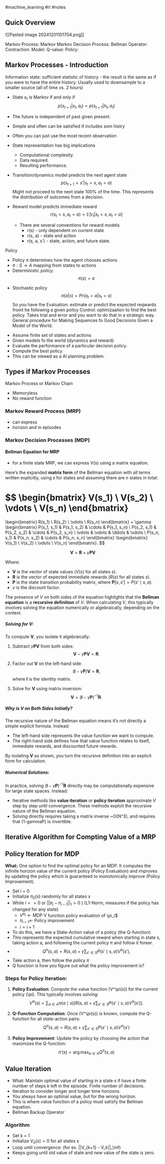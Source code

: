 #machine_learning  #rl #notes 

## Quick Overview

![[Pasted image 20241201101704.png]]

Markov Process: 
Markov 
Markov Decision Process: 
Bellman Operator: 
Contraction:
Model:
Q-value:
Policy: 

## Markov Processes - Introduction
Information state: sufficient statistic of history - the result is the same as if you were to have the entire history. Usually used to downsample to a smaller source (all of time vs. 2 hours)
* State $s_t$ is Markov if and only if
$$ p(s_{t+1}|s_t, a_t) = p(s_{t+1}|h_t, a_t) $$
* The future is independent of past given present.
* Simple and often can be satisfied if includes som histry
* Often you can just use the most recent observation
* State representation has big implications
	* Computational complexity.
	* Data required.
	* Resulting performance.




* Transition/dynamics model predicts the next agent state
$$ p(s_{t+1} = s'|s_t = s, a_t = a) $$
Might not proceed to the next state 100% of the time. This represents the distribution of outcomes from a decision.
* Reward model predicts immediate reward
$$ r(s_t = s, a_t = a) = \mathbb{E}[r_t | s_t = s, a_t = a]$$
	- There are several conventions for reward models
		- r(s)  - only dependent on current state
		- r(s, a) - state and action
		- r(s, a, s') - state, action, and future state.


Policy
- Policy $\pi$ determines how the agent chooses actions
- $\pi : S \rightarrow A$ mapping from states to actions
- Deterministic policy:
$$ \pi(s) = a $$
* Stochastic policy
$$\pi(a|s) = Pr(a_t = a | s_t = s) $$
So you have the
Evaluation: estimate or predict the expected reqwards fromt he following a given policy
Control: optimizaation to find the best policy. Takes trial and error and you want to do that in a strategic way.
General procedure for Making Sequences fo Good Decisions Given a Model of the World.
- Assume finite set of states and actions
- Given models fo the world (dynamics and reward)
- Evaluate the performance of a particular decision policy.
- Compute the best policy.
- This can be viewed as a AI planning problem.

## Types if Markov Processes 
Markov Process or Markov Chain
* Memoryless
* No reward function


### Markov Reward Process (MRP)
* can express
* horizon and in episodes

### Markov Decision Processes (MDP)

####  Bellman Equation for MRP
* for a finite state MRP, we can express V(s) using a matrix equation.

Here’s the expanded **matrix form** of the Bellman equation with all terms written explicitly, using $s$ for states and assuming there are $n$ states in total:

$$
\begin{bmatrix}
V(s_1) \\
V(s_2) \\
\vdots \\
V(s_n)
\end{bmatrix}
=
\begin{bmatrix}
R(s_1) \\
R(s_2) \\
\vdots \\
R(s_n)
\end{bmatrix}
+
\gamma
\begin{bmatrix}
P(s_1, s_1) & P(s_1, s_2) & \cdots & P(s_1, s_n) \\
P(s_2, s_1) & P(s_2, s_2) & \cdots & P(s_2, s_n) \\
\vdots & \vdots & \ddots & \vdots \\
P(s_n, s_1) & P(s_n, s_2) & \cdots & P(s_n, s_n)
\end{bmatrix}
\begin{bmatrix}
V(s_1) \\
V(s_2) \\
\vdots \\
V(s_n)
\end{bmatrix}.
$$

$$
\mathbf{V} = \mathbf{R} + \gamma \mathbf{P} \mathbf{V}
$$

Where:
- $\mathbf{V}$ is the vector of state values $(V(s)$ for all states $s$).
- $\mathbf{R}$ is the vector of expected immediate rewards $(R(s)$ for all states $s$).
- $\mathbf{P}$ is the state transition probability matrix, where $\mathbf{P}[s, s'] = P(s' \mid s, a)$.
- $\gamma$ is the discount factor.

The presence of $V$ on both sides of the equation highlights that the **Bellman equation** is a **recursive definition** of $V$. When calculating $V$, this typically involves solving the equation numerically or algebraically, depending on the context.

##### Solving for $\mathbf{V}$:
To compute $\mathbf{V}$, you isolate it algebraically:

1. Subtract $\gamma \mathbf{P} \mathbf{V}$ from both sides:
   $$
   \mathbf{V} - \gamma \mathbf{P} \mathbf{V} = \mathbf{R}.
   $$

2. Factor out $\mathbf{V}$ on the left-hand side:
   $$
   (\mathbf{I} - \gamma \mathbf{P}) \mathbf{V} = \mathbf{R},
   $$
   where $\mathbf{I}$ is the identity matrix.

3. Solve for $\mathbf{V}$ using matrix inversion:
   $$
   \mathbf{V} = (\mathbf{I} - \gamma \mathbf{P})^{-1} \mathbf{R}.
   $$

##### Why is $V$ on Both Sides Initially?
The recursive nature of the Bellman equation means it’s not directly a simple explicit formula. Instead:
- The left-hand side represents the value function we want to compute.
- The right-hand side defines how that value function relates to itself, immediate rewards, and discounted future rewards.

By isolating $\mathbf{V}$ as shown, you turn the recursive definition into an explicit form for calculation.

##### Numerical Solutions:
In practice, solving $(\mathbf{I} - \gamma \mathbf{P})^{-1} \mathbf{R}$ directly may be computationally expensive for large state spaces. Instead:
- Iterative methods like **value iteration** or **policy iteration** approximate $V$ step by step until convergence. These methods exploit the recursive nature of the Bellman equation.
- Solving directly requires taking a matrix inverse ~O(N^3), and requires that (1-gammaP) is invertible.

## Iterative Algorithm for Compting Value of a MRP

## Policy Iteration for MDP
**What:** One option to find the optimal policy for an MDP. It computes the infinite horizon value of the current policy (Policy Evaluation) and improves by updating the policy which is guaranteed to monotonically improve (Policy Improvement).

- Set i = 0
- Initialize $\pi_0(s)$ randomly for all states $s$
- While $i == 0$ or $||\pi_i - \pi_{i-1}||_1 > 0$ ) (L1-Norm, measures if the policy has changed for any state)
	- $V^{\pi_i} \leftarrow \text{MDP V}$ function policy evaluation of \pi_i$
	- $\pi_{i+1} \leftarrow$ Policy improvement
	- $i = i + 1$
- To do this, we have a State-Action value of a policy (the Q-function)
- This represents the expected cumulative reward when starting in state s, taking action a, and following the current policy $\pi$ and follow it foreer.
- $$Q^\pi(s, a) = R(s, a) + \gamma \sum_{s' \in S} P(s' \mid s, a) V^\pi(s'),$$
- Take action a, then follow the policy $\pi$
- Q function is how you figure out what the policy improvement is?

### Steps for Policy Iteration:

1. **Policy Evaluation**:
   Compute the value function \(V^\pi(s)\) for the current policy \(\pi\). This typically involves solving:
   $$ V^\pi(s) = \sum_{a \in A} \pi(a \mid s) \left[ R(s, a) + \gamma \sum_{s' \in S} P(s' \mid s, a) V^\pi(s') \right]. $$

2. **Q-Function Computation**:
   Once \(V^\pi(s)\) is known, compute the Q-function for all state-action pairs:
   $$ Q^\pi(s, a) = R(s, a) + \gamma \sum_{s' \in S} P(s' \mid s, a) V^\pi(s')$$

3. **Policy Improvement**:
   Update the policy by choosing the action that maximizes the Q-function:
   $$ \pi'(s) = \arg\max_{a \in A} Q^\pi(s, a)$$

## Value Iteration
- What: Maintain optimal value of starting in a state $s$ if have a finite number of steps $k$ left in the episode. Finite number of decisions.
- Iteration to consider longer and longer time horizons.
- You always have an optimal value, but for the wrong horizon.
- This is where value function of a policy must satisfy the Bellman equation.
- Bellman Backup Operator

### Algorithm
- Set k = 1
- Initialize $V_0(s) = 0$ for all states s
- Loop until convergence: (for ex. ||V_{k+1} - V_k||_\inf)
- Keeps going until old value of state and new value of the state is zero.
-


